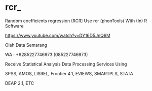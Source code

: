 # rcr_
Random coefficients regression (RCR) Use rcr (phonTools) With (In) R Software

https://www.youtube.com/watch?v=DY16D5JnQ9M

Olah Data Semarang

WA : +6285227746673 (085227746673)

Receive Statistical Analysis Data Processing Services Using

SPSS, AMOS, LISREL, Frontier 4.1, EVIEWS, SMARTPLS, STATA

DEAP 2.1, ETC
